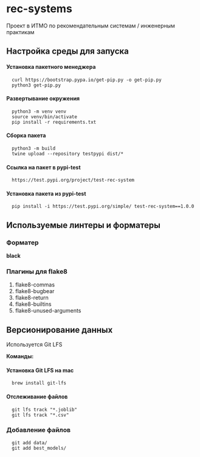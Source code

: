# rec-systems
Проект в ИТМО по рекомендательным системам / инженерным практикам

## Настройка среды для запуска

#### Установка пакетного менеджера
```
  curl https://bootstrap.pypa.io/get-pip.py -o get-pip.py
  python3 get-pip.py
```

#### Развертывание окружения
```
  python3 -m venv venv
  source venv/bin/activate
  pip install -r requirements.txt
```

#### Сборка пакета
```
  python3 -m build
  twine upload --repository testpypi dist/*
```

#### Ссылка на пакет в pypi-test
```
  https://test.pypi.org/project/test-rec-system
```

#### Установка пакета из pypi-test
```
  pip install -i https://test.pypi.org/simple/ test-rec-system==1.0.0
```

## Используемые линтеры и форматеры
### Форматер
  **black**

### Плагины для **flake8**
1. flake8-commas
2. flake8-bugbear
3. flake8-return
4. flake8-builtins
5. flake8-unused-arguments

## Версионирование данных

Используется Git LFS

**Команды:**

#### Установка Git LFS на mac
```
  brew install git-lfs
```

#### Отслеживание файлов
```
  git lfs track "*.joblib"
  git lfs track "*.csv"
```

### Добавление файлов

```
  git add data/
  git add best_models/
```
